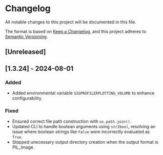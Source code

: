 # Changelog

All notable changes to this project will be documented in this file.

The format is based on [Keep a Changelog](https://keepachangelog.com/en/1.0.0/), and this project adheres to [Semantic Versioning](https://semver.org/spec/v2.0.0.html).

## [Unreleased]

## [1.3.24] - 2024-08-01

### Added
- Added environmental variable `SIGPROFILERPLOTTING_VOLUME` to enhance configurability.

### Fixed
- Ensured correct file path construction with `os.path.join()`.
- Updated CLI to handle boolean arguments using `str2bool`, resolving an issue where boolean strings like `False` were incorrectly evaluated as `True`.
- Stopped unecessary output directory creation when the output format is PIL_Image.
